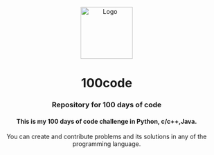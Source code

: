 <p align="center">
  <a>
<img src="https://softwaredotcom.gallerycdn.vsassets.io/extensions/softwaredotcom/swdc-100-days-of-code/1.0.11/1600272668557/Microsoft.VisualStudio.Services.Icons.Default" alt="Logo" width="120" height="120">
  </a>
</p>



<h1 align="center">  100code </h1>
<h3 align="center"> Repository for 100 days of code</h3<p align="center">
<br>


<h4 align="center">This is my 100 days of code challenge in Python, c/c++,Java.</h4>

 <p align="center">You can create and contribute problems and its solutions in any of the programming language.</p>
